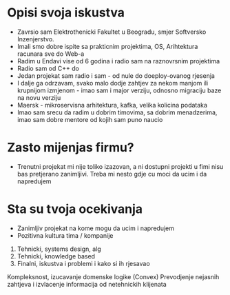 # Opisi svoja iskustva
- Zavrsio sam Elektrothenicki Fakultet u Beogradu, smjer Softversko Inzenjerstvo. 
- Imali smo dobre ispite sa prakticnim projektima, OS, Arihtektura racunara sve do Web-a
- Radim u Endavi vise od 6 godina i radio sam na raznovrsnim projektima
- Radio sam od C++ do 
- Jedan projekat sam radio i sam - od nule do doeploy-ovanog rjesenja
- I dalje ga odrzavam, svako malo dodje zahtjev za nekom manjom ili krupnijom izmjenom - imao sam i major verziju, odnosno migraciju baze na novu verziju
- Maersk - mikroservisna arhitektura, kafka, velika kolicina podataka
- Imao sam srecu da radim u dobrim timovima, sa dobrim menadzerima, imao sam dobre mentore od kojih sam puno naucio

# Zasto mijenjas firmu?
- Trenutni projekat mi nije toliko izazovan, a ni dostupni projekti u fimi nisu bas pretjerano zanimljivi. Treba mi nesto gdje cu moci da ucim i da napredujem

# Sta su tvoja ocekivanja
- Zanimljiv projekat na kome mogu da ucim i napredujem
- Pozitivna kultura tima / kompanije

1. Tehnicki, systems design, alg
2. Tehnicki, knowledge based
3. Finalni, iskustva i problemi i kako si ih rjesavao


Kompleksnost, izucavanje domenske logike (Convex)
Prevodjenje nejasnih zahtjeva i izvlacenje informacija od netehnickih klijenata

